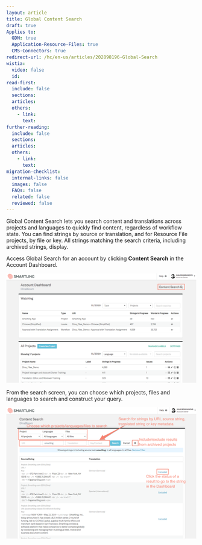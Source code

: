 ```yaml
---
layout: article
title: Global Content Search
draft: true
Applies to:
  GDN: true
  Application-Resource-Files: true
  CMS-Connectors: true
redirect-url: /hc/en-us/articles/202898196-Global-Search
wistia:
  video: false
  id:
read-first:
  include: false
  sections:
  articles:
  others:
    - link:
      text:
further-reading:
  include: false
  sections:
  articles:
  others:
    - link:
      text:
migration-checklist:
  internal-links: false
  images: false
  FAQs: false
  related: false
  reviewed: false
---
```



Global Content Search lets you search content and translations across projects and languages to quickly find content, regardless of workflow state. You can find strings by source or translation, and for Resource File projects, by file or key. All strings matching the search criteria, including archived strings, display.

Access Global Search for an account by clicking **Content Search** in the Account Dashboard.

![](/uploads/versions/globalsearch1---x----1260-728x---.png)

From the search screen, you can choose which projects, files and languages to search and construct your query.

![](/uploads/versions/globalsearch2---x----1255-870x---.png)